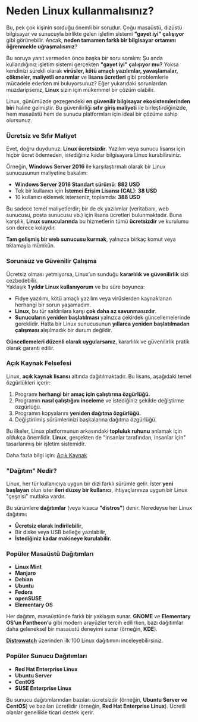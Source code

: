 # Neden Linux kullanmalısınız?

Bu, pek çok kişinin sorduğu önemli bir sorudur. Çoğu masaüstü, dizüstü bilgisayar ve sunucuyla birlikte gelen işletim sistemi **"gayet iyi" çalışıyor** gibi görünebilir. Ancak, **neden tamamen farklı bir bilgisayar ortamını öğrenmekle uğraşmalısınız**?

Bu soruya yanıt vermeden önce başka bir soru soralım: Şu anda kullandığınız işletim sistemi gerçekten **"gayet iyi" çalışıyor mu?** Yoksa kendinizi sürekli olarak **virüsler, kötü amaçlı yazılımlar, yavaşlamalar, çökmeler, maliyetli onarımlar** ve **lisans ücretleri** gibi problemlerle mücadele ederken mi buluyorsunuz? Eğer yukarıdaki sorunlardan muzdaripseniz, **Linux** sizin için mükemmel bir çözüm olabilir.

Linux, günümüzde gezegendeki **en güvenilir bilgisayar ekosistemlerinden biri** haline gelmiştir. Bu güvenilirliği **sıfır giriş maliyeti** ile birleştirdiğinizde, hem masaüstü hem de sunucu platformları için ideal bir çözüme sahip olursunuz.

### **Ücretsiz ve Sıfır Maliyet**

Evet, doğru duydunuz: **Linux ücretsizdir**. Yazılım veya sunucu lisansı için hiçbir ücret ödemeden, istediğiniz kadar bilgisayara Linux kurabilirsiniz.

Örneğin, **Windows Server 2016** ile karşılaştırmalı olarak bir Linux sunucusunun maliyetine bakalım:

- **Windows Server 2016 Standart sürümü**: **882 USD**
- Tek bir kullanıcı için **İstemci Erişim Lisansı (CAL)**: **38 USD**
- 10 kullanıcı eklemek isterseniz, toplamda: **388 USD**

Bu sadece temel maliyetlerdir; bir de ek yazılımlar (veritabanı, web sunucusu, posta sunucusu vb.) için lisans ücretleri bulunmaktadır. Buna karşılık, **Linux sunucularında** bu hizmetlerin tümü **ücretsizdir** ve kurulumu son derece kolaydır.

**Tam gelişmiş bir web sunucusu kurmak**, yalnızca birkaç komut veya tıklamayla mümkün.

### **Sorunsuz ve Güvenilir Çalışma**

Ücretsiz olması yetmiyorsa, Linux’un sunduğu **kararlılık ve güvenilirlik** sizi cezbedebilir.  
Yaklaşık **1 yıldır Linux kullanıyorum** ve bu süre boyunca:

- Fidye yazılımı, kötü amaçlı yazılım veya virüslerden kaynaklanan herhangi bir sorun yaşamadım.
- **Linux**, bu tür saldırılara karşı **çok daha az savunmasızdır**.
- **Sunucuların yeniden başlatılması** yalnızca çekirdek güncellemelerinde gereklidir. Hatta bir Linux sunucusunun **yıllarca yeniden başlatılmadan çalışması** alışılmadık bir durum değildir.

**Güncellemeleri düzenli olarak uygularsanız**, kararlılık ve güvenilirlik pratik olarak garanti edilir.

### **Açık Kaynak Felsefesi**

Linux, **açık kaynak lisansı** altında dağıtılmaktadır. Bu lisans, aşağıdaki temel özgürlükleri içerir:

1.  Programı **herhangi bir amaç için çalıştırma özgürlüğü.**
2.  Programın **nasıl çalıştığını inceleme** ve istediğiniz şekilde değiştirme özgürlüğü.
3.  Programın kopyalarını **yeniden dağıtma özgürlüğü.**
4.  Değiştirilmiş sürümlerinizi başkalarına dağıtma özgürlüğü.

Bu ilkeler, Linux platformunun arkasındaki **topluluk ruhunu** anlamak için oldukça önemlidir. **Linux**, gerçekten de "insanlar tarafından, insanlar için" tasarlanmış bir işletim sistemidir.

Daha fazla bilgi için: [Açık Kaynak](acik-kaynak.md)

### **"Dağıtım" Nedir?**

Linux, her tür kullanıcıya uygun bir dizi farklı sürümle gelir. İster **yeni başlayan** olun ister **ileri düzey bir kullanıcı**, ihtiyaçlarınıza uygun bir Linux "çeşnisi" mutlaka vardır.

Bu sürümlere **dağıtımlar** (veya kısaca **"distros"**) denir. Neredeyse her Linux dağıtımı:

- **Ücretsiz olarak indirilebilir**,
- Bir diske veya USB belleğe yazılabilir,
- **İstediğiniz kadar makineye kurulabilir.**

### **Popüler Masaüstü Dağıtımları**

- **Linux Mint**
- **Manjaro**
- **Debian**
- **Ubuntu**
- **Fedora**
- **openSUSE**
- **Elementary OS**

Her dağıtım, masaüstünde farklı bir yaklaşım sunar. **GNOME** ve **Elementary OS’un Pantheon’u** gibi modern arayüzler tercih edilirken, bazı dağıtımlar daha geleneksel bir masaüstü deneyimi sunar (örneğin, **KDE**).

**[Distrowatch](https://distrowatch.com/)** üzerinden ilk 100 Linux dağıtımını inceleyebilirsiniz.

### **Popüler Sunucu Dağıtımları**

- **Red Hat Enterprise Linux**
- **Ubuntu Server**
- **CentOS**
- **SUSE Enterprise Linux**

Bu sunucu dağıtımlarından bazıları ücretsizdir (örneğin, **Ubuntu Server ve CentOS**) ve bazıları ücretlidir (örneğin, **Red Hat Enterprise Linux**). Ücretli olanlar genellikle ticari destek içerir.
